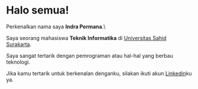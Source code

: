 # Halo semua! 

Perkenalkan nama saya **Indra Permana**.\

Saya seorang mahasiswa **Teknik Informatika** di [Universitas Sahid Surakarta](https://www.usahidsolo.ac.id).

Saya sangat tertarik dengan pemrograman atau hal-hal yang berbau teknologi.

Jika kamu tertarik untuk berkenalan denganku, silakan ikuti akun [Linkedin](https://www.linkedin.com/in/indra-permana-825050281/)ku ya.

